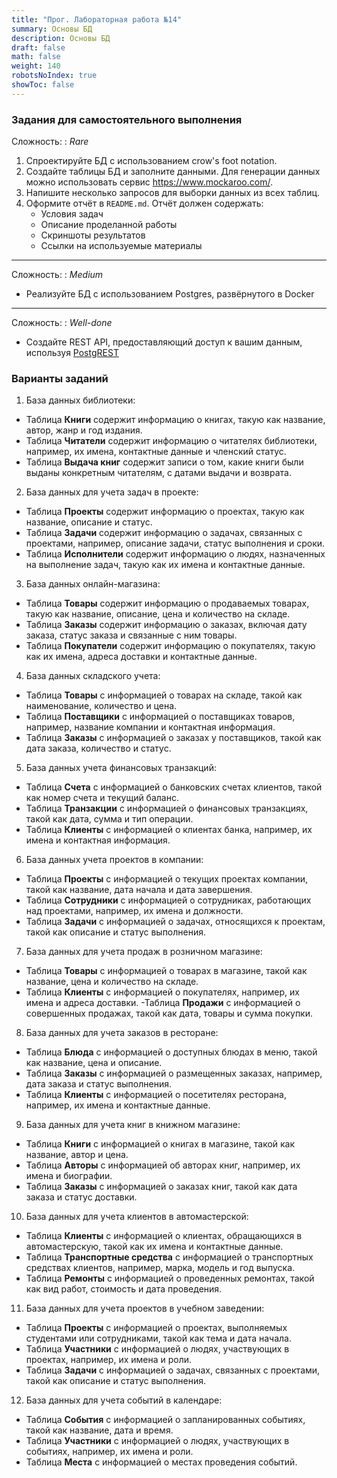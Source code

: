 ```yaml
---
title: "Прог. Лабораторная работа №14"
summary: Основы БД
description: Основы БД
draft: false
math: false
weight: 140
robotsNoIndex: true
showToc: false
---
```


### Задания для самостоятельного выполнения

Сложность:
: *Rare*

1. Спроектируйте БД с использованием crow's foot notation.
2. Создайте таблицы БД и заполните данными. Для генерации данных можно использовать сервис https://www.mockaroo.com/.
3. Напишите несколько запросов для выборки данных из всех таблиц. 
4. Оформите отчёт в `README.md`. Отчёт должен содержать:
    * Условия задач
    * Описание проделанной работы
    * Скриншоты результатов
    * Ссылки на используемые материалы

---

Сложность:
: *Medium*  

* Реализуйте БД с использованием Postgres, развёрнутого в Docker

---

Сложность:
: *Well-done* 

* Создайте REST API, предоставляющий доступ к вашим данным, используя [PostgREST](https://postgrest.org/)


### Варианты заданий

1. База данных библиотеки:

- Таблица **Книги** содержит информацию о книгах, такую как название, автор, жанр и год издания.
- Таблица **Читатели** содержит информацию о читателях библиотеки, например, их имена, контактные данные и членский статус.
- Таблица **Выдача книг** содержит записи о том, какие книги были выданы конкретным читателям, с датами выдачи и возврата.

2. База данных для учета задач в проекте:

- Таблица **Проекты** содержит информацию о проектах, такую как название, описание и статус.
- Таблица **Задачи** содержит информацию о задачах, связанных с проектами, например, описание задачи, статус выполнения и сроки.
- Таблица **Исполнители** содержит информацию о людях, назначенных на выполнение задач, такую как их имена и контактные данные.

3. База данных онлайн-магазина:

- Таблица **Товары** содержит информацию о продаваемых товарах, такую как название, описание, цена и количество на складе.
- Таблица **Заказы** содержит информацию о заказах, включая дату заказа, статус заказа и связанные с ним товары.
- Таблица **Покупатели** содержит информацию о покупателях, такую как их имена, адреса доставки и контактные данные.

4. База данных складского учета:

- Таблица **Товары** с информацией о товарах на складе, такой как наименование, количество и цена.
- Таблица **Поставщики** с информацией о поставщиках товаров, например, название компании и контактная информация.
- Таблица **Заказы** с информацией о заказах у поставщиков, такой как дата заказа, количество и статус.


5. База данных учета финансовых транзакций:

- Таблица **Счета** с информацией о банковских счетах клиентов, такой как номер счета и текущий баланс.
- Таблица **Транзакции** с информацией о финансовых транзакциях, такой как дата, сумма и тип операции.
- Таблица **Клиенты** с информацией о клиентах банка, например, их имена и контактная информация.


6. База данных учета проектов в компании:

- Таблица **Проекты** с информацией о текущих проектах компании, такой как название, дата начала и дата завершения.
- Таблица **Сотрудники** с информацией о сотрудниках, работающих над проектами, например, их имена и должности.
- Таблица **Задачи** с информацией о задачах, относящихся к проектам, такой как описание и статус выполнения.


7. База данных для учета продаж в розничном магазине:

- Таблица **Товары** с информацией о товарах в магазине, такой как название, цена и количество на складе.
- Таблица **Клиенты** с информацией о покупателях, например, их имена и адреса доставки.
 -Таблица **Продажи** с информацией о совершенных продажах, такой как дата, товары и сумма покупки.


8. База данных для учета заказов в ресторане:

- Таблица **Блюда** с информацией о доступных блюдах в меню, такой как название, цена и описание.
- Таблица **Заказы** с информацией о размещенных заказах, например, дата заказа и статус выполнения.
- Таблица **Клиенты** с информацией о посетителях ресторана, например, их имена и контактные данные.


9. База данных для учета книг в книжном магазине:

- Таблица **Книги** с информацией о книгах в магазине, такой как название, автор и цена.
- Таблица **Авторы** с информацией об авторах книг, например, их имена и биографии.
- Таблица **Заказы** с информацией о заказах книг, такой как дата заказа и статус доставки.


10. База данных для учета клиентов в автомастерской:

- Таблица **Клиенты** с информацией о клиентах, обращающихся в автомастерскую, такой как их имена и контактные данные.
- Таблица **Транспортные средства** с информацией о транспортных средствах клиентов, например, марка, модель и год выпуска.
- Таблица **Ремонты** с информацией о проведенных ремонтах, такой как вид работ, стоимость и дата проведения.


11. База данных для учета проектов в учебном заведении:

- Таблица **Проекты** с информацией о проектах, выполняемых студентами или сотрудниками, такой как тема и дата начала.
- Таблица **Участники** с информацией о людях, участвующих в проектах, например, их имена и роли.
- Таблица **Задачи** с информацией о задачах, связанных с проектами, такой как описание и статус выполнения.


12. База данных для учета событий в календаре:

- Таблица **События** с информацией о запланированных событиях, такой как название, дата и время.
- Таблица **Участники** с информацией о людях, участвующих в событиях, например, их имена и роли.
- Таблица **Места** с информацией о местах проведения событий.